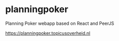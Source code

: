 # planningpoker
Planning Poker webapp based on React and PeerJS

https://planningpoker.topicusoverheid.nl
